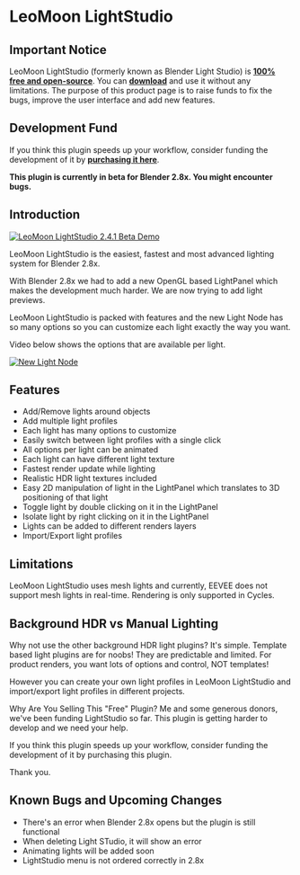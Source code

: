 # LeoMoon LightStudio
## Important Notice
LeoMoon LightStudio (formerly known as Blender Light Studio) is **[100% free and open-source](https://leomoon.com/downloads/plugins/leomoon-lightstudio/)**. You can **[download](https://leomoon.com/downloads/plugins/leomoon-lightstudio/)** and use it without any limitations. The purpose of this product page is to raise funds to fix the bugs, improve the user interface and add new features.

## Development Fund
If you think this plugin speeds up your workflow, consider funding the development of it by **[purchasing it here](https://blendermarket.com/products/leomoon-lightstudio)**.

**This plugin is currently in beta for Blender 2.8x. You might encounter bugs.**

## Introduction
[![LeoMoon LightStudio 2.4.1 Beta Demo](https://img.youtube.com/vi/jwirtdK7cpQ/sddefault.jpg)](https://www.youtube.com/watch?v=jwirtdK7cpQ)

LeoMoon LightStudio is the easiest, fastest and most advanced lighting system for Blender 2.8x.

With Blender 2.8x we had to add a new OpenGL based LightPanel which makes the development much harder. We are now trying to add light previews.

LeoMoon LightStudio is packed with features and the new Light Node has so many options so you can customize each light exactly the way you want.

Video below shows the options that are available per light.

[![New Light Node](https://img.youtube.com/vi/bKVe2n2tGvs/sddefault.jpg)](https://www.youtube.com/watch?v=bKVe2n2tGvs)

## Features
* Add/Remove lights around objects
* Add multiple light profiles
* Each light has many options to customize
* Easily switch between light profiles with a single click
* All options per light can be animated
* Each light can have different light texture
* Fastest render update while lighting
* Realistic HDR light textures included
* Easy 2D manipulation of light in the LightPanel which translates to 3D positioning of that light
* Toggle light by double clicking on it in the LightPanel
* Isolate light by right clicking on it in the LightPanel
* Lights can be added to different renders layers
* Import/Export light profiles

## Limitations
LeoMoon LightStudio uses mesh lights and currently, EEVEE does not support mesh lights in real-time. Rendering is only supported in Cycles.

## Background HDR vs Manual Lighting
Why not use the other background HDR light plugins? It's simple. Template based light plugins are for noobs! They are predictable and limited. For product renders, you want lots of options and control, NOT templates!

However you can create your own light profiles in LeoMoon LightStudio and import/export light profiles in different projects.

Why Are You Selling This "Free" Plugin?
Me and some generous donors, we've been funding LightStudio so far. This plugin is getting harder to develop and we need your help.

If you think this plugin speeds up your workflow, consider funding the development of it by purchasing this plugin.

Thank you.

## Known Bugs and Upcoming Changes
* There's an error when Blender 2.8x opens but the plugin is still functional
* When deleting Light STudio, it will show an error
* Animating lights will be added soon
* LightStudio menu is not ordered correctly in 2.8x